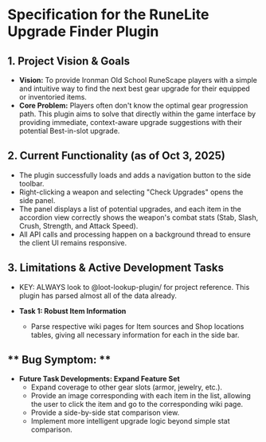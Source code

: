 # Specification for the RuneLite Upgrade Finder Plugin

## 1. Project Vision & Goals

-   **Vision:** To provide Ironman Old School RuneScape players with a simple and intuitive way to find the next best gear upgrade for their equipped or inventoried items.
-   **Core Problem:** Players often don't know the optimal gear progression path. This plugin aims to solve that directly within the game interface by providing immediate, context-aware upgrade suggestions with their potential Best-in-slot upgrade.

## 2. Current Functionality (as of Oct 3, 2025)

-   The plugin successfully loads and adds a navigation button to the side toolbar.
-   Right-clicking a weapon and selecting "Check Upgrades" opens the side panel.
-   The panel displays a list of potential upgrades, and each item in the accordion view correctly shows the weapon's combat stats (Stab, Slash, Crush, Strength, and Attack Speed).
-   All API calls and processing happen on a background thread to ensure the client UI remains responsive.

## 3. Limitations & Active Development Tasks

-   KEY: ALWAYS look to @loot-lookup-plugin/ for project reference. This plugin has parsed almost all of the data already.

-   **Task 1: Robust Item Information**
    -   Parse respective wiki pages for Item sources and Shop locations tables, giving all necessary information for each in the side bar.

**  Bug Symptom: **
- 
-   **Future Task Developments: Expand Feature Set**
    -   Expand coverage to other gear slots (armor, jewelry, etc.).
    -   Provide an image corresponding with each item in the list, allowing the user to click the item and go to the corresponding wiki page.
    -   Provide a side-by-side stat comparison view. 
    -   Implement more intelligent upgrade logic beyond simple stat comparison.
